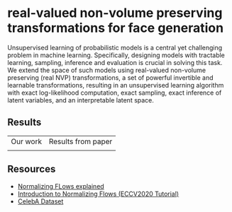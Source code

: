 # real-valued non-volume preserving transformations for face generation

Unsupervised learning of probabilistic models is a central yet challenging problem in machine learning. Specifically, designing models with tractable learning, sampling, inference and evaluation is crucial in solving this task. We extend the space of such models using real-valued non-volume preserving (real NVP) transformations, a set of powerful invertible and learnable transformations, resulting in an unsupervised learning algorithm with exact log-likelihood computation, exact sampling, exact inference of latent variables, and an interpretable latent space.

## Results
<table>

<tr>
<td> Our work </td>
<td> Results from paper </td>
</tr>

<tr>
<td> <img src=""> </td>
<td> <img src=""> </td>
</tr>

</table>

## Resources
- [Normalizing FLows explained](https://paperswithcode.com/method/normalizing-flows)
- [Introduction to Normalizing Flows (ECCV2020 Tutorial)](https://www.youtube.com/watch?v=u3vVyFVU_lI)
- [CelebA Dataset](https://mmlab.ie.cuhk.edu.hk/projects/CelebA.html)
